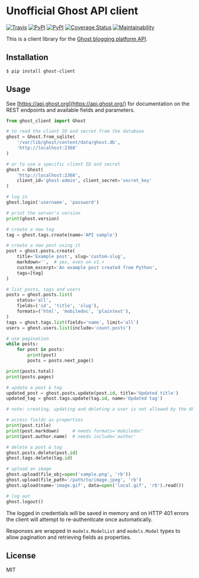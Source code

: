 # Unofficial Ghost API client

[![Travis](https://img.shields.io/travis/rycus86/ghost-client.svg)](https://travis-ci.org/rycus86/ghost-client)
[![PyPI](https://img.shields.io/pypi/v/ghost-client.svg)](https://pypi.python.org/pypi/ghost-client)
[![PyPI](https://img.shields.io/pypi/pyversions/ghost-client.svg)](https://pypi.python.org/pypi/ghost-client)
[![Coverage Status](https://coveralls.io/repos/github/rycus86/ghost-client/badge.svg?branch=master)](https://coveralls.io/github/rycus86/ghost-client?branch=master)
[![Maintainability](https://api.codeclimate.com/v1/badges/45f2a5020caa37777f5a/maintainability)](https://codeclimate.com/github/rycus86/ghost-client/maintainability)

This is a client library for the [Ghost blogging platform API](https://api.ghost.org).

## Installation

```shell
$ pip install ghost-client
```

## Usage

See [https://api.ghost.org](https://api.ghost.org/) for documentation on the REST endpoints and available fields and parameters.

```python
from ghost_client import Ghost

# to read the client ID and secret from the database
ghost = Ghost.from_sqlite(
    '/var/lib/ghost/content/data/ghost.db',
    'http://localhost:2368'
)

# or to use a specific client ID and secret
ghost = Ghost(
    'http://localhost:2368',
    client_id='ghost-admin', client_secret='secret_key'
)

# log in
ghost.login('username', 'password')

# print the server's version
print(ghost.version)

# create a new tag
tag = ghost.tags.create(name='API sample')

# create a new post using it
post = ghost.posts.create(
    title='Example post', slug='custom-slug',
    markdown='',  # yes, even on v1.+
    custom_excerpt='An example post created from Python',
    tags=[tag]
)

# list posts, tags and users
posts = ghost.posts.list(
    status='all',
    fields=('id', 'title', 'slug'),
    formats=('html', 'mobiledoc', 'plaintext'),
)
tags = ghost.tags.list(fields='name', limit='all')
users = ghost.users.list(include='count.posts')

# use pagination
while posts:
    for post in posts:
        print(post)
        posts = posts.next_page()

print(posts.total)
print(posts.pages)

# update a post & tag
updated_post = ghost.posts.update(post.id, title='Updated title')
updated_tag = ghost.tags.update(tag.id, name='Updated tag')

# note: creating, updating and deleting a user is not allowed by the API

# access fields as properties
print(post.title)
print(post.markdown)     # needs formats='mobiledoc'
print(post.author.name)  # needs include='author'

# delete a post & tag
ghost.posts.delete(post.id)
ghost.tags.delete(tag.id)

# upload an image
ghost.upload(file_obj=open('sample.png', 'rb'))
ghost.upload(file_path='/path/to/image.jpeg', 'rb')
ghost.upload(name='image.gif', data=open('local.gif', 'rb').read())

# log out
ghost.logout()
```

The logged in credentials will be saved in memory and on HTTP 401 errors the client will attempt to re-authenticate once automatically.

Responses are wrapped in `models.ModelList` and `models.Model` types to allow pagination and retrieving fields as properties.

## License

MIT

